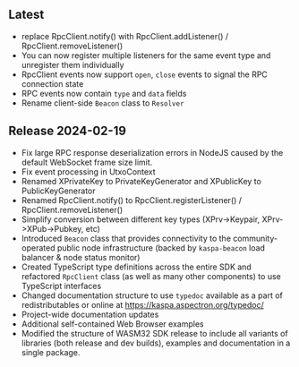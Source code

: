 Latest
------------------
- replace RpcClient.notify() with RpcClient.addListener() / RpcClient.removeListener()
- You can now register multiple listeners for the same event type and unregister them individually
- RpcClient events now support `open`, `close` events to signal the RPC connection state
- RPC events now contain `type` and `data` fields
- Rename client-side `Beacon` class to `Resolver`


Release 2024-02-19
------------------

- Fix large RPC response deserialization errors in NodeJS caused by the default WebSocket frame size limit.
- Fix event processing in UtxoContext
- Renamed XPrivateKey to PrivateKeyGenerator and XPublicKey to PublicKeyGenerator
- Renamed RpcClient.notify() to RpcClient.registerListener() / RpcClient.removeListener()
- Simplify conversion between different key types (XPrv->Keypair, XPrv->XPub->Pubkey, etc)
- Introduced `Beacon` class that provides connectivity to the community-operated public node infrastructure (backed by `kaspa-beacon` load balancer & node status monitor)
- Created TypeScript type definitions across the entire SDK and refactored `RpcClient` class (as well as many other components) to use TypeScript interfaces
- Changed documentation structure to use `typedoc` available as a part of redistributables or online at https://kaspa.aspectron.org/typedoc/
- Project-wide documentation updates
- Additional self-contained Web Browser examples
- Modified the structure of WASM32 SDK release to include all variants of libraries (both release and dev builds), examples and documentation in a single package.
